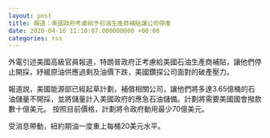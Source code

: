 ```yaml
---
layout: post
title: 報道：美國政府考慮給予石油生產商補貼讓公司停產
date: 2020-04-16 11:10:07.000000000 +08:00
categories: rss
---
```


外電引述美國高級官員報道，特朗普政府正考慮給美國石油生產商補貼，讓他們停止開採，紓緩原油供應過剩及油價下跌，美國鑽探公司面對的破產壓力。

報道說，美國能源部已經起草計劃，補償相關公司，讓他們將多達3.65億桶的石油儲量不開採，並將儲量計入美國政府的應急石油儲備。計劃將需要美國國會撥款數十億美元。 按照目前價格，計劃將令政府動用最少70億美元。

受消息帶動，紐約期油一度重上每桶20美元水平。
